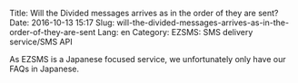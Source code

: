 Title: Will the Divided messages arrives as in the order of they are sent?
Date: 2016-10-13 15:17
Slug: will-the-divided-messages-arrives-as-in-the-order-of-they-are-sent
Lang: en
Category: EZSMS: SMS delivery service/SMS API

As EZSMS is a Japanese focused service, we unfortunately only have our FAQs in Japanese.